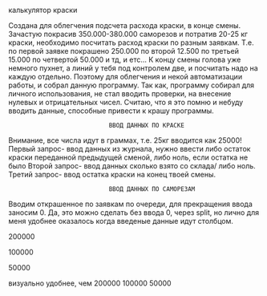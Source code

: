 калькулятор краски

  Создана для облегчения подсчета расхода краски, в конце смены. Зачастую покрасив 350.000-380.000 саморезов и потратив 20-25 кг краски,
необходимо посчитать расход краски по разным заявкам.
Т.е. по первой заявке покрашено 250.000
                       по второй 12.500
                      по третьей 15.000
                      по четвертой 50.000 и тд, и етс...
К концу смены голова уже немного пухнет, а линий у тебя под контролем две, и посчитать надо на каждую отдельно. Поэтому для облегчения 
и некой автоматизации работы, и собрал данную программу. 
  Так как, программу собирал для личного использования, не стал вводить проверки, на внесение нулевых и отрицательных чисел. Считаю, что я это помню 
и небуду вводить данные, способные привести к крашу программы.
  
  
                                ВВОД ДАННЫХ ПО КРАСКЕ
  Внимание, все числа идут в граммах, т.е. 25кг вводится как 25000!                              
  Первый запрос- ввод данных из журнала, нужно ввести либо остаток краски переданной предыдущей сменой, либо ноль, если остатка не было
  Второй запрос- ввод данных сколько взято со склада/ либо ноль.
  Третий запрос- ввод остатка краски на конец твоей смены.
  
                                ВВОД ДАННЫХ ПО САМОРЕЗАМ  
   Вводим открашенное по заявкам по очереди, для прекращения ввода заносим 0.
   Да, это можно сделать без ввода 0, через split, но лично для меня удобнее оказалось  когда введеные данные идут столбцом.
   
   200000
   
   100000
   
   50000
   
   визуально удобнее, чем 200000 100000 50000
   
   
  
